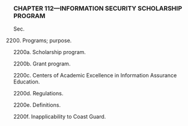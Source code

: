 ### **CHAPTER 112—INFORMATION SECURITY SCHOLARSHIP PROGRAM** ###

Sec.

2200. Programs; purpose.

2200a. Scholarship program.

2200b. Grant program.

2200c. Centers of Academic Excellence in Information Assurance Education.

2200d. Regulations.

2200e. Definitions.

2200f. Inapplicability to Coast Guard.